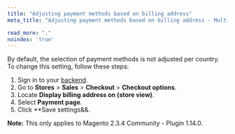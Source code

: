 ```yaml
---
title: "Adjusting payment methods based on billing address"
meta_title: "Adjusting payment methods based on billing address - MultiSafepay Docs"

read_more: "."
noindex: 'true'
---
```

By default, the selection of payment methods is not adjusted per country. To change this setting, follow these steps:

1. Sign in to your [backend](/getting-started/glossary/#backend).
2. Go to **Stores** > **Sales** > **Checkout** > **Checkout options**.
3. Locate **Display billing address on (store view)**.
4. Select **Payment page**.
5. Click **Save settings&&.

**Note:** This only applies to Magento 2.3.4 Community - Plugin 1.14.0.